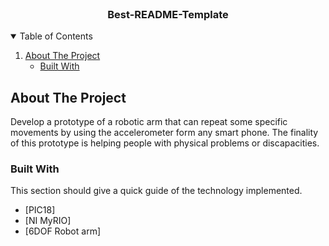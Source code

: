 <!-- PROJECT LOGO -->
<br />
<p align="center">

  <h3 align="center">Best-README-Template</h3>

</p>



<!-- TABLE OF CONTENTS -->
<details open="open">
  <summary>Table of Contents</summary>
  <ol>
    <li>
      <a href="#about-the-project">About The Project</a>
      <ul>
        <li><a href="#built-with">Built With</a></li>
      </ul>
      </li>
  </ol>
</details>



<!-- ABOUT THE PROJECT -->
## About The Project

Develop a prototype of a robotic arm that can repeat some specific movements by using the accelerometer form any smart phone. The finality of this prototype is helping people with physical problems or discapacities.


### Built With

This section should give a quick guide of the technology implemented.
* [PIC18]
* [NI MyRIO]
* [6DOF Robot arm]